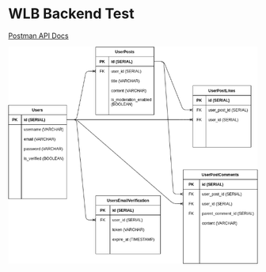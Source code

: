 # WLB Backend Test

[Postman API Docs](https://documenter.getpostman.com/view/8124623/TVev3j7s)

![erd](wlb_erd.png)

